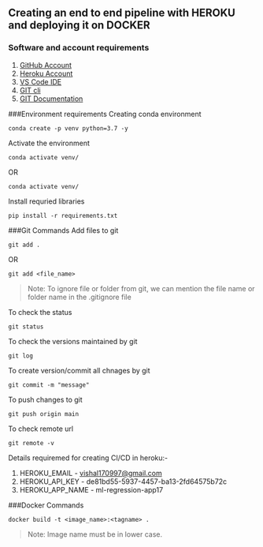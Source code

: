 ## Creating an end to end pipeline with HEROKU and deploying it on DOCKER

### Software and account requirements
1. [GitHub Account](https://github.com/)
2. [Heroku Account](https://dashboard.heroku.com/login)
3. [VS Code IDE](https://code.visualstudio.com/download)
4. [GIT cli](https://git-scm.com/downloads)
5. [GIT Documentation](https://git-scm.com/docs/gittutorial)

###Environment requirements
Creating conda environment
```
conda create -p venv python=3.7 -y
```

Activate the environment
```
conda activate venv/
```
OR
```
conda activate venv/
```

Install requried libraries
```
pip install -r requirements.txt
```

###Git Commands
Add files to git
```
git add .
```
OR
```
git add <file_name>
```
> Note: To ignore file or folder from git, we can mention the file name or folder name in the .gitignore file

To check the status
```
git status
```

To check the versions maintained by git
```
git log
```

To create version/commit all chnages by git
```
git commit -m "message"
```

To push changes to git
```
git push origin main
```

To check remote url
```
git remote -v
```

Details requiremed for creating CI/CD in heroku:-

1. HEROKU_EMAIL - vishal170997@gmail.com
2. HEROKU_API_KEY - de81bd55-5937-4457-ba13-2fd64575b72c
3. HEROKU_APP_NAME - ml-regression-app17

###Docker Commands
```
docker build -t <image_name>:<tagname> .
```
> Note: Image name must be in lower case.









